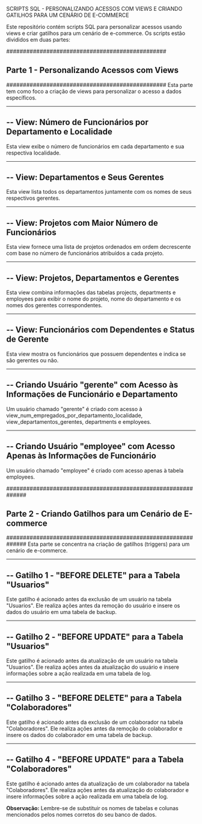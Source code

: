 SCRIPTS SQL - PERSONALIZANDO ACESSOS COM VIEWS E CRIANDO GATILHOS PARA UM CENÁRIO DE E-COMMERCE

Este repositório contém scripts SQL para personalizar acessos usando views e criar gatilhos para um cenário de e-commerce. Os scripts estão divididos em duas partes:

################################################
## Parte 1 - Personalizando Acessos com Views ##
################################################
Esta parte tem como foco a criação de views para personalizar o acesso a dados específicos.

-------------------------------------------------------------
-- View: Número de Funcionários por Departamento e Localidade
-------------------------------------------------------------
Esta view exibe o número de funcionários em cada departamento e sua respectiva localidade.

--------------------------------------
-- View: Departamentos e Seus Gerentes
--------------------------------------
Esta view lista todos os departamentos juntamente com os nomes de seus respectivos gerentes.

--------------------------------------------------
-- View: Projetos com Maior Número de Funcionários
--------------------------------------------------
Esta view fornece uma lista de projetos ordenados em ordem decrescente com base no número de funcionários atribuídos a cada projeto.

-------------------------------------------
-- View: Projetos, Departamentos e Gerentes
-------------------------------------------
Esta view combina informações das tabelas projects, departments e employees para exibir o nome do projeto, nome do departamento e os nomes dos gerentes correspondentes.

---------------------------------------------------------
-- View: Funcionários com Dependentes e Status de Gerente
---------------------------------------------------------
Esta view mostra os funcionários que possuem dependentes e indica se são gerentes ou não.

------------------------------------------------------------------------------------
-- Criando Usuário "gerente" com Acesso às Informações de Funcionário e Departamento
------------------------------------------------------------------------------------
Um usuário chamado "gerente" é criado com acesso à view_num_empregados_por_departamento_localidade, view_departamentos_gerentes, departments e employees.

-----------------------------------------------------------------------------
-- Criando Usuário "employee" com Acesso Apenas às Informações de Funcionário
-----------------------------------------------------------------------------
Um usuário chamado "employee" é criado com acesso apenas à tabela employees.

##############################################################
## Parte 2 - Criando Gatilhos para um Cenário de E-commerce ##
##############################################################
Esta parte se concentra na criação de gatilhos (triggers) para um cenário de e-commerce.

-------------------------------------------------------
-- Gatilho 1 - "BEFORE DELETE" para a Tabela "Usuarios"
-------------------------------------------------------
Este gatilho é acionado antes da exclusão de um usuário na tabela "Usuarios". Ele realiza ações antes da remoção do usuário e insere os dados do usuário em uma tabela de backup.

-------------------------------------------------------
-- Gatilho 2 - "BEFORE UPDATE" para a Tabela "Usuarios"
-------------------------------------------------------
Este gatilho é acionado antes da atualização de um usuário na tabela "Usuarios". Ele realiza ações antes da atualização do usuário e insere informações sobre a ação realizada em uma tabela de log.

------------------------------------------------------------
-- Gatilho 3 - "BEFORE DELETE" para a Tabela "Colaboradores"
------------------------------------------------------------
Este gatilho é acionado antes da exclusão de um colaborador na tabela "Colaboradores". Ele realiza ações antes da remoção do colaborador e insere os dados do colaborador em uma tabela de backup.

------------------------------------------------------------
-- Gatilho 4 - "BEFORE UPDATE" para a Tabela "Colaboradores"
------------------------------------------------------------
Este gatilho é acionado antes da atualização de um colaborador na tabela "Colaboradores". Ele realiza ações antes da atualização do colaborador e insere informações sobre a ação realizada em uma tabela de log.

**Observação:** Lembre-se de substituir os nomes de tabelas e colunas mencionados pelos nomes corretos do seu banco de dados.